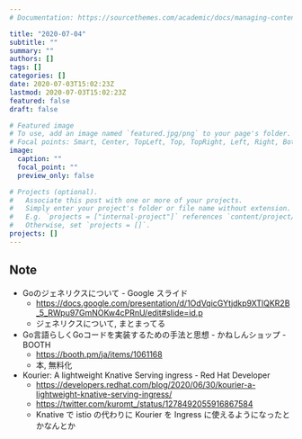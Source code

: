 ```yaml
---
# Documentation: https://sourcethemes.com/academic/docs/managing-content/

title: "2020-07-04"
subtitle: ""
summary: ""
authors: []
tags: []
categories: []
date: 2020-07-03T15:02:23Z
lastmod: 2020-07-03T15:02:23Z
featured: false
draft: false

# Featured image
# To use, add an image named `featured.jpg/png` to your page's folder.
# Focal points: Smart, Center, TopLeft, Top, TopRight, Left, Right, BottomLeft, Bottom, BottomRight.
image:
  caption: ""
  focal_point: ""
  preview_only: false

# Projects (optional).
#   Associate this post with one or more of your projects.
#   Simply enter your project's folder or file name without extension.
#   E.g. `projects = ["internal-project"]` references `content/project/deep-learning/index.md`.
#   Otherwise, set `projects = []`.
projects: []
---
```


## Note

* Goのジェネリクスについて - Google スライド
  * https://docs.google.com/presentation/d/1OdVqicGYtjdkp9XTlQKR2B_5_RWpu97GmNOKw4cPRnU/edit#slide=id.p
  * ジェネリクスについて, まとまってる
* Go言語らしくGoコードを実装するための手法と思想 - かねしんショップ - BOOTH
  * https://booth.pm/ja/items/1061168
  * 本, 無料化
* Kourier: A lightweight Knative Serving ingress - Red Hat Developer
  * https://developers.redhat.com/blog/2020/06/30/kourier-a-lightweight-knative-serving-ingress/
  * https://twitter.com/kuromt_/status/1278492055916867584
  * Knative で istio の代わりに Kourier を Ingress に使えるようになったとかなんとか
